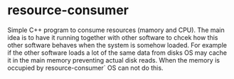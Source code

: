 # resource-consumer
Simple C++ program to consume resources (mamory and CPU). The main idea is to have it running together with other software to chcek how this other software behaves when the system is somehow loaded. For example if the other software loads a lot of the same data from disks OS may cache it in the main memory preventing actual disk reads. When the memory is occupied by resource-consumer` OS can not do this.
